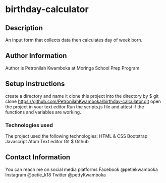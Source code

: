 # birthday-calculator

## Description

 An input form that collects data then calculates day of week born.

## Author Information

Author is Petronilah Kwamboka at Moringa School Prep Program.

## Setup instructions

create a directory and name it
clone this project into the directory by
$ git clone https://github.com/PetronilahKwamboka/birthday-calculator.git
 open the project in your text editor
 Run the scripts.js file and attest if the functions and variables are working.


### Technologies used
 The project used the following technologies;
         HTML & CSS
         Bootstrap
         Javascript
         Atom Text editor
         Git $ Github

## Contact Information

You can reach me on social media platforms
 Facebook @petiekwamboka
  Instagram @petie_k18
  Twitter @pettyKwamboka         
